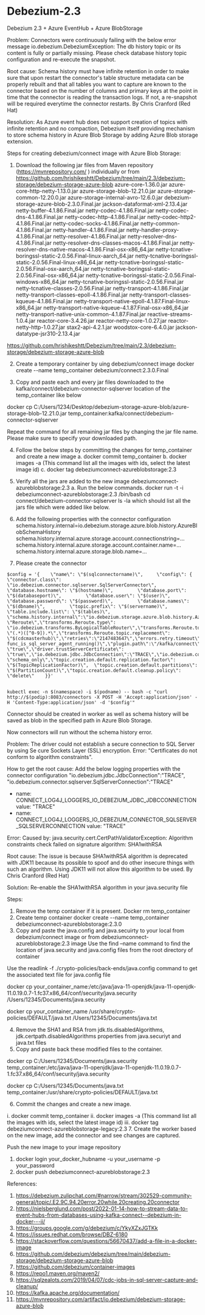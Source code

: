 # Debezium-2.3

Debezium 2.3 + Azure EventHub + Azure BlobStorage 

Problem: Connectors were continuously failing with the below error message
io.debezium.DebeziumException: The db history topic or its content is fully or partially missing. Please check database history topic configuration and re-execute the snapshot.

Root cause: Schema history must have infinite retention in order to make sure that upon restart the connector's table structure metadata can be properly rebuilt and that all tables you want to capture are known to the connector based on the number of columns and primary keys at the point in time that the connector is reading the transaction logs. If not, a re-snapshot will be required everytime the connector restarts. By Chris Cranford (Red Hat)

Resolution: As Azure event hub does not support creation of topics with infinite retention and no compaction, Debezium itself providing mechanism to store schema history in Azure Blob Storage by adding Azure Blob storage extension.

Steps for creating debezium/connect image with Azure Blob Storage:
1.	Download the following jar files from Maven repository (https://mvnrepository.com/ ) individually or from https://github.com/hrishikeshtt/Debezium/tree/main/2.3/debezium-storage/debezium-storage-azure-blob 
azure-core-1.36.0.jar
azure-core-http-netty-1.13.0.jar
azure-storage-blob-12.21.0.jar
azure-storage-common-12.20.0.jar
azure-storage-internal-avro-12.6.0.jar
debezium-storage-azure-blob-2.3.0.Final.jar
jackson-dataformat-xml-2.13.4.jar
netty-buffer-4.1.86.Final.jar
netty-codec-4.1.86.Final.jar
netty-codec-dns-4.1.86.Final.jar
netty-codec-http-4.1.86.Final.jar
netty-codec-http2-4.1.86.Final.jar
netty-codec-socks-4.1.86.Final.jar
netty-common-4.1.86.Final.jar
netty-handler-4.1.86.Final.jar
netty-handler-proxy-4.1.86.Final.jar
netty-resolver-4.1.86.Final.jar
netty-resolver-dns-4.1.86.Final.jar
netty-resolver-dns-classes-macos-4.1.86.Final.jar
netty-resolver-dns-native-macos-4.1.86.Final-osx-x86_64.jar
netty-tcnative-boringssl-static-2.0.56.Final-linux-aarch_64.jar
netty-tcnative-boringssl-static-2.0.56.Final-linux-x86_64.jar
netty-tcnative-boringssl-static-2.0.56.Final-osx-aarch_64.jar
netty-tcnative-boringssl-static-2.0.56.Final-osx-x86_64.jar
netty-tcnative-boringssl-static-2.0.56.Final-windows-x86_64.jar
netty-tcnative-boringssl-static-2.0.56.Final.jar
netty-tcnative-classes-2.0.56.Final.jar
netty-transport-4.1.86.Final.jar
netty-transport-classes-epoll-4.1.86.Final.jar
netty-transport-classes-kqueue-4.1.86.Final.jar
netty-transport-native-epoll-4.1.87.Final-linux-x86_64.jar
netty-transport-native-kqueue-4.1.87.Final-osx-x86_64.jar
netty-transport-native-unix-common-4.1.87.Final.jar
reactive-streams-1.0.4.jar
reactor-core-3.4.26.jar
reactor-netty-core-1.0.27.jar
reactor-netty-http-1.0.27.jar
stax2-api-4.2.1.jar
woodstox-core-6.4.0.jar
jackson-datatype-jsr310-2.13.4.jar

https://github.com/hrishikeshtt/Debezium/tree/main/2.3/debezium-storage/debezium-storage-azure-blob 

2.	Create a temporary container by uing debezium/connect image
docker create --name temp_container debezium/connect:2.3.0.Final

3.	Copy and paste each and every jar files downloaded to the kafka/connect/debezium-connector-sqlserver location of the temp_container like below

docker cp C:/Users/1234/Desktop/debezium-storage-azure-blob/azure-storage-blob-12.21.0.jar temp_container:kafka/connect/debezium-connector-sqlserver

Repeat the command for all remaining jar files by changing the jar file name. Please make sure to specify your downloaded path.

4.	Follow the below steps by committing the changes for temp_container and create a new image
a.	docker commit temp_container 
b.	docker images -a (This command list all the images with ids, select the latest image id)
c.	docker tag <latest image id> debeziumconnect-azureblobstorage:2.3
5.	Verify all the jars are added to the new image debeziumconnect-azureblobstorage:2.3
a.	Run the below commands.
docker run -t -i  debeziumconnect-azureblobstorage:2.3 /bin/bash
cd connect/debezium-connector-sqlserver
ls -la
which should list all the jars file which were added like below.
 

6.	Add the following properties with the connector configuration
schema.history.internal=io.debezium.storage.azure.blob.history.AzureBlobSchemaHistory
schema.history.internal.azure.storage.account.connectionstring=...
schema.history.internal.azure.storage.account.container.name=...
schema.history.internal.azure.storage.blob.name=...

7.	Please create the connector
```
$config = '{    \"name\": \"$(sqlconnectorname)\",     \"config\": {        \"connector.class\": \"io.debezium.connector.sqlserver.SqlServerConnector\",         \"database.hostname\": \"$(hostname)\",         \"database.port\": \"$(databaseport)\",         \"database.user\": \"$(user)\",         \"database.password\": \"$(password)\",         \"database.names\": \"$(dbname)\",         \"topic.prefix\": \"$(servername)\",         \"table.include.list\": \"$(tables)\",         \"schema.history.internal\":\"io.debezium.storage.azure.blob.history.AzureBlobSchemaHistory\",\"schema.history.internal.azure.storage.account.connectionstring\":\"$(schemahistoryazurestorageconnectionstring)\",\"schema.history.internal.azure.storage.account.container.name\":\"$(schemahistorycontainername)\",\"schema.history.internal.azure.storage.blob.name\":\"$(schemahistoryazurestorageblobname)\",\"transforms\": \"Reroute\",\"transforms.Reroute.type\": \"io.debezium.transforms.ByLogicalTableRouter\",\"transforms.Reroute.topic.regex\": \"(.*)([^0-9]).*\",\"transforms.Reroute.topic.replacement\": \"$(cdcmasterhub)\",\"retries\":\"2147483647\",\"errors.retry.timeout\":\"-1\",\"errors.retry.delay.max.ms\":\"300000\",\"errors.log.enable\":\"true\",\"errors.log.include.messages\":\"true\",\"errors.tolerance\":\"all\",\"database.sqlserver.agent.status.query\":\"SELECT    func_is_sql_server_agent_running()\",\"plugin.path\":\"/kafka/connect\",\"decimal.handling.mode\":\"double\",\"driver.encrypt\": \"true\",\"driver.trustServerCertificate\": \"true\",\"io.debezium.jdbc.JdbcConnection\":\"TRACE\",\"io.debezium.connector.sqlserver.SqlServerConnection\":\"TRACE\",\"snapshot.mode\": \"schema_only\",\"topic.creation.default.replication.factor\": \"$(TopicReplicationFactor)\",  \"topic.creation.default.partitions\": \"$(PartitionCount)\",\"topic.creation.default.cleanup.policy\": \"delete\"    }}'


kubectl exec -n $(namespace) -i $(podname) -- bash -c "curl http://$(podip):8083/connectors -X POST -H 'Accept:application/json' -H 'Content-Type:application/json' -d '$config'"
```


Connector should be created in worker as well as schema history will be saved as blob in the specified path in Azure Blob Storage.

Now connectors will run without the schema history error.

Problem: The driver could not establish a secure connection to SQL Server by using Se
cure Sockets Layer (SSL) encryption. Error: \"Certificates do not conform to algorithm constraints\".

How to get the root cause: Add the below logging properties with the connector configuration
"io.debezium.jdbc.JdbcConnection":"TRACE",
"io.debezium.connector.sqlserver.SqlServerConnection":"TRACE"
- name: CONNECT_LOG4J_LOGGERS_IO_DEBEZIUM_JDBC_JDBCCONNECTION
  value: "TRACE"
 - name: CONNECT_LOG4J_LOGGERS_IO_DEBEZIUM_CONNECTOR_SQLSERVER_SQLSERVERCONNECTION
value: "TRACE"

Error:  Caused by: java.security.cert.CertPathValidatorException: Algorithm constraints check failed on signature algorithm: SHA1withRSA

Root cause: The issue is because SHA1withRSA algorithm is deprecated with JDK11 because its possible to spoof and do other insecure things with such an algorithm. Using JDK11 will not allow this algorithm to be used. By Chris Cranford (Red Hat)

Solution: Re-enable the SHA1withRSA algorithm in your java.security file

Steps:
1.	Remove the temp container if it is present.
Docker rm temp_container
2.	Create temp container
docker create --name temp_container debeziumconnect-azureblobstorage:2.3.0
3.	Copy and paste the java.config and java.secuirty to your local from debezium/connect image or from debeziumconnect-azureblobstorage:2.3 image
Use the find –name command to find the location of java.security and java.config files from the root directory of container

Use the readlink -f ./crypto-policies/back-ends/java.config command to get the associated text file for java.config file

docker cp your_container_name:/etc/java/java-11-openjdk/java-11-openjdk-11.0.19.0.7-1.fc37.x86_64/conf/security/java.security /Users/12345/Documents/java.security

docker cp your_container_name /usr/share/crypto-policies/DEFAULT/java.txt /Users/12345/Documents/java.txt

4.	Remove the SHA1 and RSA from jdk.tls.disabledAlgorithms, jdk.certpath.disabledAlgorithms properties from java.securiyt and java.txt files
5.	Copy and paste back these modified files to the container.

docker cp C:/Users/12345/Documents/java.security temp_container:/etc/java/java-11-openjdk/java-11-openjdk-11.0.19.0.7-1.fc37.x86_64/conf/security/java.security

docker cp C:/Users/12345/Documents/java.txt temp_container:/usr/share/crypto-policies/DEFAULT/java.txt

6.	Commit the changes and create a new image.

i.	docker commit temp_container 
ii.	docker images -a (This command list all the images with ids, select the latest image id)
iii.	docker tag <latest image id> debeziumconnect-azureblobstorage-legacy:2.3
7.	Create the worker based on the new image, add the connector and see changes are captured.


Push the new image to your image repository
1.	docker login your_docker_hubname -u your_username -p your_password
2.	docker push debeziumconnect-azureblobstorage:2.3

References:
1.	https://debezium.zulipchat.com/#narrow/stream/302529-community-general/topic/.E2.9C.94.20error.20while.20creating.20connector 
2.	https://nielsberglund.com/post/2022-01-14-how-to-stream-data-to-event-hubs-from-databases-using-kafka-connect--debezium-in-docker---ii/ 
3.	https://groups.google.com/g/debezium/c/YkyXZxJGTKk 
4.	https://issues.redhat.com/browse/DBZ-6180 
5.	https://stackoverflow.com/questions/56670437/add-a-file-in-a-docker-image 
6.	https://github.com/debezium/debezium/tree/main/debezium-storage/debezium-storage-azure-blob 
7.	https://github.com/debezium/container-images 
8.	https://repo1.maven.org/maven2/ 
9.	https://sqlzealots.com/2019/04/07/cdc-jobs-in-sql-server-capture-and-cleanup/ 
10.	https://kafka.apache.org/documentation/ 
11.	https://mvnrepository.com/artifact/io.debezium/debezium-storage-azure-blob 












